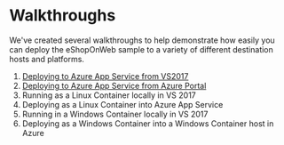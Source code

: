 # Walkthroughs

We've created several walkthroughs to help demonstrate how easily you can deploy the eShopOnWeb sample to a variety of different destination hosts and platforms.

1. [Deploying to Azure App Service from VS2017](https://github.com/dotnet-architecture/eShopOnWeb/wiki/01.-Deploying-to-Azure-App-Service-from-VS2017)
1. [Deploying to Azure App Service from Azure Portal](https://github.com/dotnet-architecture/eShopOnWeb/wiki/Deploying-to-Azure-App-Service-from-Azure-Portal)
1. Running as a Linux Container locally in VS 2017
1. Deploying as a Linux Container into Azure App Service
1. Running in a Windows Container locally in VS 2017
1. Deploying as a Windows Container into a Windows Container host in Azure
